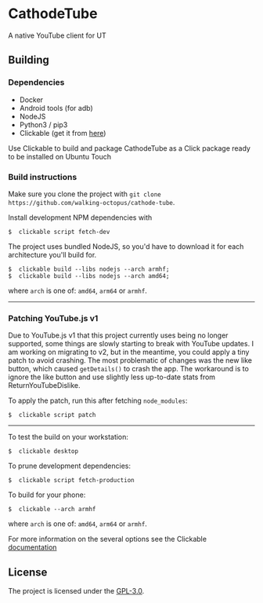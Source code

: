 # CathodeTube
A native YouTube client for UT

## Building

### Dependencies
- Docker
- Android tools (for adb)
- NodeJS
- Python3 / pip3
- Clickable (get it from [here](https://clickable-ut.dev/en/latest/index.html))

Use Clickable to build and package CathodeTube as a Click package ready to be installed on Ubuntu Touch

### Build instructions
Make sure you clone the project with
`git clone https://github.com/walking-octopus/cathode-tube`.

Install development NPM dependencies with
```
$  clickable script fetch-dev
```

The project uses bundled NodeJS, so you'd have to download it for each architecture you'll build for.
```
$  clickable build --libs nodejs --arch armhf;
$  clickable build --libs nodejs --arch amd64;
```
where `arch` is one of: `amd64`, `arm64` or `armhf`.


_______________________

### Patching YouTube.js v1
Due to YouTube.js v1 that this project currently uses being no longer supported, some things are slowly starting to break with YouTube updates. I am working on migrating to v2, but in the meantime, you could apply a tiny patch to avoid crashing.
The most problematic of changes was the new like button, which caused `getDetails()` to crash the app. The workaround is to ignore the like button and use slightly less up-to-date stats from ReturnYouTubeDislike.

To apply the patch, run this after fetching `node_modules`:
```
$  clickable script patch
```
_________________________


To test the build on your workstation:
```
$  clickable desktop
```

To prune development dependencies:
```
$  clickable script fetch-production
```

To build for your phone:
```
$  clickable --arch armhf
```
where `arch` is one of: `amd64`, `arm64` or `armhf`.

For more information on the several options see the Clickable [documentation](https://clickable-ut.dev/en/latest/index.html)

## License
The project is licensed under the [GPL-3.0](https://opensource.org/licenses/GPL-3.0).

